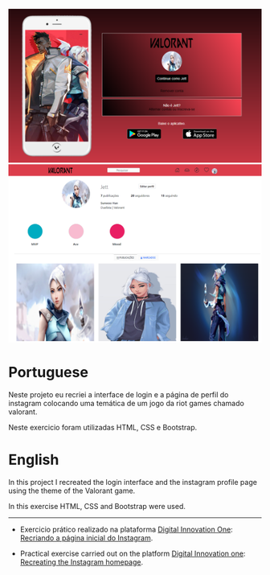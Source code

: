 <p align="center">
    <a href="https://hunterdrakar.github.io/instagram-dio/" target="_blank">
    <img src="https://github.com/HunterDrakar/instagram-dio/blob/main/img/capa.png" alt="Interface Instagram"> 
  <a href="https://HunterDrakar.github.io/instagram-dio/">
    <img src="https://github.com/HunterDrakar/instagram-dio/blob/main/img/capa-profile.png" alt="Profile Instagram">
  </a>
  <br/>
  
  <h1>Portuguese</h1>

  Neste projeto eu recriei a interface de login e a página de perfil do instagram colocando uma temática de um jogo da riot games chamado valorant.

  Neste exercicio foram utilizadas HTML, CSS e Bootstrap.

  <h1>English</h1>

  In this project I recreated the login interface and the instagram profile page using the theme of the Valorant game.

  In this exercise HTML, CSS and Bootstrap were used.

</p>

<hr />

- Exercicio prático realizado na plataforma [Digital Innovation One](https://web.digitalinnovation.one/home "Digital Innovation One"): [Recriando a página inicial do Instagram](https://web.dio.me/lab/recriando-a-pagina-inicial-do-instagram/learning/3ebbd980-6b7b-4776-8ce6-026dc9ade5a4 "Recriando a página inicial do Instagram").

- Practical exercise carried out on the platform [Digital Innovation one](https://web.digitalinnovation.one/home "Digital Innovation One"): [Recreating the Instagram homepage](https://web.dio.me/lab/recriando-a-pagina-inicial-do-instagram/learning/3ebbd980-6b7b-4776-8ce6-026dc9ade5a4 "Recreating the instagram homepage").
